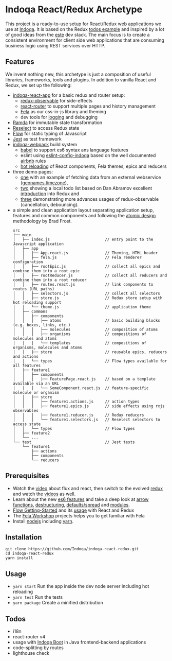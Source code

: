 # Indoqa React/Redux Archetype

This project is a ready-to-use setup for React/Redux web applications we use at [Indoqa](https://indoqa.com). It is based on the
Redux [todos example](https://github.com/reactjs/redux/tree/master/examples/todos) and inspired by a lot of good ideas from the [este](https://github.com/este/este) dev stack. The main focus is to create a consistent environment for client side web applications that are consuming business logic using REST services over HTTP.

## Features

We invent nothing new, this archetype is just a composition of useful libraries, frameworks, tools and plugins. In addition to vanilla React and Redux, we set up the following:

  * [indoqa-react-app](https://github.com/Indoqa/indoqa-react-app) for a basic redux and router setup:
    * [redux-observable](https://github.com/redux-observable/redux-observable) for side-effects
    * [react-router](https://github.com/reactjs/react-router) to support multiple pages and history management
    * [Fela](http://fela.js.org/docs/Introduction.html) as our css-in-js library and theming
    * dev tools for [logging](https://github.com/fcomb/redux-logger) and debugging
  * [Ramda](http://ramdajs.com/docs/) for immutable state transformation
  * [Reselect](https://github.com/reactjs/reselect) to access Redux state
  * [Flow](https://flow.org/) for static typing of Javascript
  * [Jest](https://facebook.github.io/jest/docs/en/getting-started.html) as test framework
  * [indoqa-webpack](https://github.com/Indoqa/indoqa-webpack) build system
    * [babel](https://babeljs.io/) to support es6 syntax ans language features
    * eslint using [eslint-config-indoqa](https://github.com/Indoqa/eslint-config-indoqa) based on the well documented [airbnb](https://github.com/airbnb/javascript) rules
    * [hot reloading](https://webpack.github.io/docs/hot-module-replacement-with-webpack.html) of React components, Fela themes, epics and reducers
  * three demo pages:
    * [one](https://github.com/Indoqa/indoqa-react-redux/tree/master/src/main/time) with an example of fetching data from an external webservice ([geonames timezone](http://www.geonames.org/export/web-services.html#timezone)),
    * [two](https://github.com/Indoqa/indoqa-react-redux/tree/master/src/main/todos) showing a local todo list based on Dan Abramov excellent [introduction](https://egghead.io/lessons/javascript-redux-react-todo-list-example-adding-a-todo) into Redux and
    * [three](https://github.com/Indoqa/indoqa-react-redux/tree/master/src/main/todos) demonstrating more advances usages of redux-observable (cancellation, debouncing).
  * a simple and clean application layout separating application setup, features and common components and following the [atomic design](http://atomicdesign.bradfrost.com/) methodology by Brad Frost.
    ```
    src
    ├── main
    │   ├── index.js                        // entry point to the Javascript application
    │   ├── app
    │   │   ├── App.react.js                // Theming, HTML header
    │   │   ├── fela.js                     // Fela renderer configuration
    │   │   ├── rootEpic.js                 // collect all epics and combine them into a root epic
    │   │   ├── rootReducer.js              // collect all reducers and combine them into a root reducer
    │   │   ├── routes.react.js             // link components to routes (URL paths)
    │   │   ├── selectors.js                // collect all selectors
    │   │   ├── store.js                    // Redux store setup with hot reloading support
    │   │   └── theme.js                    // application theme
    │   ├── commons
    │   │   ├── components
    │   │   │   ├── atoms                   // basic building blocks (e.g. boxes, links, etc.)
    │   │   │   ├── molecules               // composition of atoms
    │   │   │   ├── organisms               // compositions of molecules and atoms
    │   │   │   └── templates               // compositions of organisms, molecules and atoms
    │   │   ├── store                       // reusable epics, reducers and actions
    │   │   └── types                       // Flow types available for all features
    │   ├── feature1
    │   │   ├── components
    │   │   │   ├── FeaturePage.react.js    // based on a template available via an URL
    │   │   │   └── SomeComponent.react.js  // feature-specific molecule or organism
    │   │   ├── store
    │   │   │   ├── feature1.actions.js     // action types
    │   │   │   ├── feature1.epics.js       // side effects using rxjs observables
    │   │   │   ├── feature1.reducer.js     // Redux reducers
    │   │   │   └── feature1.selectors.js   // Reselect selectors to access state
    │   │   └── types                       // Flow types
    │   ├── feature2
    │   └── ...
    └── test                                // Jest tests
        └── feature1
            ├── actions
            ├── components
            └── reducers
    ```

## Prerequisites

  * Watch the [video](https://facebook.github.io/flux/) about flux and react, then switch to the evolved [redux](http://redux.js.org/index.html) and watch the [videos](https://egghead.io/series/getting-started-with-redux) as well.
  * Learn about the new [es6 features](https://github.com/lukehoban/es6features#readme) and take a deep look at [arrow functions](http://exploringjs.com/es6/ch_arrow-functions.html), [destructuring](https://gist.github.com/mikaelbr/9900818), [defaults/spread](https://medium.com/ecmascript-2015/default-rest-spread-f3ab0d2e0a5e#.xn5wo78hb) and [modules](http://exploringjs.com/es6/ch_modules.html).
  * [Flow Getting-Started](https://flow.org/en/docs/getting-started/) and its [usage](https://flow.org/en/docs/frameworks/) with React and Redux
  * The [Fela Workshop](https://github.com/tajo/fela-workshop) projects helps you to get familiar with Fela
  * Install [nodejs](https://nodejs.org/en/download/package-manager/) including [yarn](https://yarnpkg.com/lang/en/docs/install/).

## Installation

```
git clone https://github.com/Indoqa/indoqa-react-redux.git
cd indoqa-react-redux
yarn install
```

## Usage

  * ```yarn start``` Run the app inside the dev node server including hot reloading
  * ```yarn test``` Run the tests
  * ```yarn package``` Create a minified distribution

## Todos

  * i18n
  * react-router v4
  * usage with [Indoqa Boot](https://github.com/Indoqa/indoqa-boot) in Java frontend-backend applications
  * code-splitting by routes
  * lighthouse check
